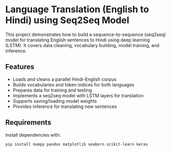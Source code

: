 # Language Translation (English to Hindi) using Seq2Seq Model

This project demonstrates how to build a sequence-to-sequence (seq2seq) model for translating English sentences to Hindi using deep learning (LSTM). It covers data cleaning, vocabulary building, model training, and inference.

## Features

- Loads and cleans a parallel Hindi-English corpus
- Builds vocabularies and token indices for both languages
- Prepares data for training and testing
- Implements a seq2seq model with LSTM layers for translation
- Supports saving/loading model weights
- Provides inference for translating new sentences

## Requirements

Install dependencies with:
```
pip install numpy pandas matplotlib seaborn scikit-learn keras
```
